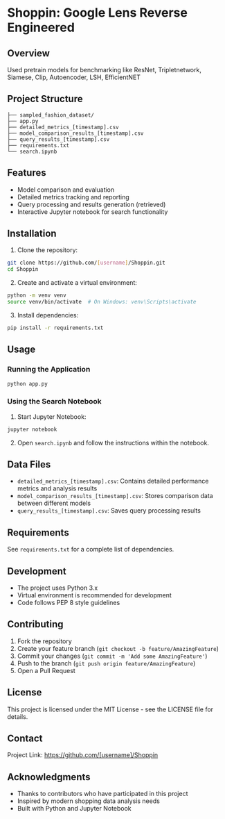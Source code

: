 # Shoppin: Google Lens Reverse Engineered

## Overview
Used pretrain models for benchmarking like ResNet, Tripletnetwork, Siamese, Clip, Autoencoder, LSH, EfficientNET

## Project Structure
```
├── sampled_fashion_dataset/
├── app.py
├── detailed_metrics_[timestamp].csv
├── model_comparison_results_[timestamp].csv
├── query_results_[timestamp].csv
├── requirements.txt
└── search.ipynb
```

## Features
- Model comparison and evaluation
- Detailed metrics tracking and reporting
- Query processing and results generation (retrieved)
- Interactive Jupyter notebook for search functionality

## Installation

1. Clone the repository:
```bash
git clone https://github.com/[username]/Shoppin.git
cd Shoppin
```

2. Create and activate a virtual environment:
```bash
python -m venv venv
source venv/bin/activate  # On Windows: venv\Scripts\activate
```

3. Install dependencies:
```bash
pip install -r requirements.txt
```

## Usage

### Running the Application
```bash
python app.py
```

### Using the Search Notebook
1. Start Jupyter Notebook:
```bash
jupyter notebook
```
2. Open `search.ipynb` and follow the instructions within the notebook.

## Data Files
- `detailed_metrics_[timestamp].csv`: Contains detailed performance metrics and analysis results
- `model_comparison_results_[timestamp].csv`: Stores comparison data between different models
- `query_results_[timestamp].csv`: Saves query processing results

## Requirements
See `requirements.txt` for a complete list of dependencies.

## Development
- The project uses Python 3.x
- Virtual environment is recommended for development
- Code follows PEP 8 style guidelines

## Contributing
1. Fork the repository
2. Create your feature branch (`git checkout -b feature/AmazingFeature`)
3. Commit your changes (`git commit -m 'Add some AmazingFeature'`)
4. Push to the branch (`git push origin feature/AmazingFeature`)
5. Open a Pull Request

## License
This project is licensed under the MIT License - see the LICENSE file for details.

## Contact
Project Link: https://github.com/[username]/Shoppin

## Acknowledgments
- Thanks to contributors who have participated in this project
- Inspired by modern shopping data analysis needs
- Built with Python and Jupyter Notebook
